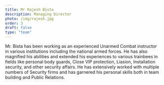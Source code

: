 ```yaml
---
title: Mr Rajesh Bista
description: Managing Director
photo: /img/rajesh.jpg
order: 3
draft: false
type: "team"
---
```

Mr. Bista has been working as an experienced Unarmed Combat instructor in various institutions including the national armed forces. He has also magnified his abilities and extended his experiences to various trainbees in fields like personal body guards, Close VIP protection, Liasion, Installation security, and other security affairs. He has extensively worked with multiple numbers of Security firms and has garnered his personal skills both in team building and Public Relations.